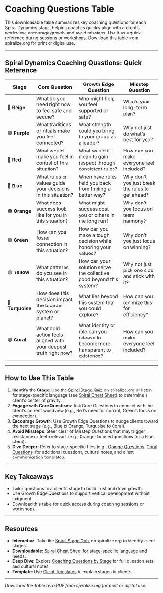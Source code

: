 # Coaching Questions Table

This downloadable table summarizes key coaching questions for each Spiral Dynamics stage, helping coaches quickly align with a client’s worldview, encourage growth, and avoid missteps. Use it as a quick reference during sessions or workshops. Download this table from spiralize.org for print or digital use.

---

## Spiral Dynamics Coaching Questions: Quick Reference

| **Stage** | **Core Question** | **Growth Edge Question** | **Misstep Question** |
|-----------|-------------------|--------------------------|----------------------|
| 🔴 **Beige** | What do you need right now to feel safe and secure? | Who might help you feel supported or safe? | What’s your long-term plan? |
| 🟣 **Purple** | What traditions or rituals make you feel connected? | What strength could you bring to your group as a leader? | Why not just do what’s best for you? |
| 🔴 **Red** | What would make you feel in control of this situation? | What would it mean to gain respect through consistent rules? | How can you make everyone feel included? |
| 🔵 **Blue** | What rules or values guide your decisions in this situation? | When have rules held you back from finding a better way? | Why don’t you just break the rules to get ahead? |
| 🟠 **Orange** | What does success look like for you in this situation? | What might success cost you or others in the long run? | Why don’t you focus on team harmony? |
| 🟢 **Green** | How can you foster connection in this situation? | How can you make a tough decision while honoring your values? | Why don’t you just focus on winning? |
| 🟡 **Yellow** | What patterns do you see in this situation? | How can your solution serve the collective good beyond this system? | Why not just pick one side and stick with it? |
| 🔵 **Turquoise** | How does this decision impact the broader system or planet? | What lies beyond this system that you could explore? | How can you optimize this for efficiency? |
| 🟣 **Coral** | What bold action feels aligned with your deepest truth right now? | What identity or role can you release to become more transparent to existence? | How can you make everyone feel included? |

---

## How to Use This Table

1. **Identify the Stage**: Use the [Spiral Stage Quiz](#spiral-stage-quiz) on spiralize.org or listen for stage-specific language (see [Spiral Cheat Sheet](#spiral-cheat-sheet)) to determine a client’s center of gravity.
2. **Engage with Core Questions**: Ask Core Questions to connect with the client’s current worldview (e.g., Red’s need for control, Green’s focus on connection).
3. **Encourage Growth**: Use Growth Edge Questions to nudge clients toward the next stage (e.g., Blue to Orange, Turquoise to Coral).
4. **Avoid Missteps**: Steer clear of Misstep Questions that may trigger resistance or feel irrelevant (e.g., Orange-focused questions for a Blue client).
5. **Dive Deeper**: Refer to stage-specific files (e.g., [Orange Questions](#orange-questions), [Coral Questions](#coral-questions)) for additional questions, cultural notes, and client communication templates.

---

## Key Takeaways

- Tailor questions to a client’s stage to build trust and drive growth.
- Use Growth Edge Questions to support vertical development without judgment.
- Download this table for quick access during coaching sessions or workshops.

---

## Resources

- **Interactive**: Take the [Spiral Stage Quiz](#spiral-stage-quiz) on spiralize.org to identify client stages.
- **Downloadable**: [Spiral Cheat Sheet](#spiral-cheat-sheet) for stage-specific language and needs.
- **Deep Dive**: Explore [Coaching Questions by Stage](#coaching-questions) for full question sets and cultural notes.
- **Template**: Use [Client Templates](#client-templates) to explain stages to clients.

---

*Download this table as a PDF from spiralize.org for print or digital use.*